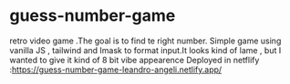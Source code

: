 # guess-number-game
retro video game .The goal is to find te right number.
Simple game using vanilla JS , tailwind and Imask to format input.It looks kind of lame , but I wanted to give it kind of 8 bit vibe appearence
Deployed in netflify :https://guess-number-game-leandro-angeli.netlify.app/
